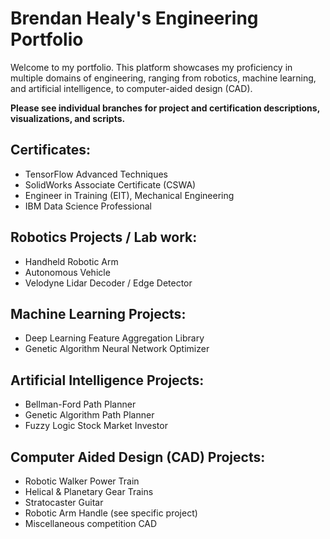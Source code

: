 # Brendan Healy's Engineering Portfolio
Welcome to my portfolio. This platform showcases my proficiency in multiple domains of engineering, ranging from robotics, machine learning, and artificial intelligence, to computer-aided design (CAD). 

**Please see individual branches for project and certification descriptions, visualizations, and scripts.**

## Certificates:
- TensorFlow Advanced Techniques
- SolidWorks Associate Certificate (CSWA)
- Engineer in Training (EIT), Mechanical Engineering
- IBM Data Science Professional

## Robotics Projects / Lab work:
- Handheld Robotic Arm
- Autonomous Vehicle
- Velodyne Lidar Decoder / Edge Detector

## Machine Learning Projects:
- Deep Learning Feature Aggregation Library
- Genetic Algorithm Neural Network Optimizer

## Artificial Intelligence Projects:
- Bellman-Ford Path Planner
- Genetic Algorithm Path Planner
- Fuzzy Logic Stock Market Investor

## Computer Aided Design (CAD) Projects:
- Robotic Walker Power Train
- Helical & Planetary Gear Trains
- Stratocaster Guitar
- Robotic Arm Handle (see specific project)
- Miscellaneous competition CAD


